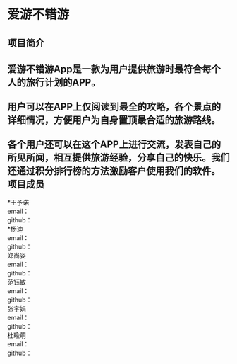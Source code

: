 爱游不错游
===
项目简介
-------

**爱游不错游App**是一款为用户提供旅游时最符合每个人的旅行计划的APP。
<br>
<br>
用户可以在APP上仅阅读到最全的攻略，各个景点的详细情况，方便用户为自身置顶最合适的旅游路线。
<br>
<br>
各个用户还可以在这个APP上进行交流，发表自己的所见所闻，相互提供旅游经验，分享自己的快乐。我们还通过积分排行榜的方法激励客户使用我们的软件。
项目成员
-------
*王予诺
<br>
 email：
 <br>
 github：
 <br>
*杨迪
<br>
  email：
 <br>
 github：
 <br>
郑尚姿
<br>
email：
 <br>
 github：
 <br>
范钰敏
<br>
 email：
 <br>
 github：
 <br>
张宇娟
<br>
 email：
 <br>
 github：
 <br>
杜瑜萌
<br>
 email：
 <br>
github：
